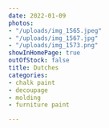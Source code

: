 ```yaml
---
date: 2022-01-09
photos:
- "/uploads/img_1565.jpeg"
- "/uploads/img_1567.jpg"
- "/uploads/img_1573.png"
showInHomePage: true
outOfStock: false
title: Dutches
categories:
- chalk paint
- decoupage
- molding
- furniture paint

---
```

